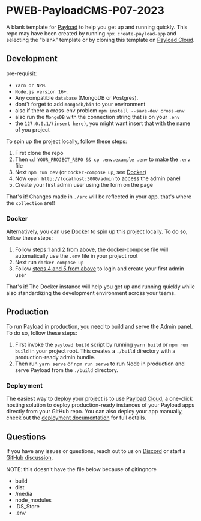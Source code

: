 # PWEB-PayloadCMS-P07-2023

A blank template for [Payload](https://github.com/payloadcms/payload) to help you get up and running quickly. This repo may have been created by running `npx create-payload-app` and selecting the "blank" template or by cloning this template on [Payload Cloud](https://payloadcms.com/new/clone/blank).

## Development
pre-requisit:
- `Yarn or NPM`.
- `Node.js version 16+`.
- Any compatible `database` (MongoDB or Postgres).
- dont't forget to add `mongodb/bin` to your environment
- also if there a cross-env problem `npm install --save-dev cross-env`
- also run the `MongoDB` with the connection string that is on your `.env`
- the `127.0.0.1/(insert here)`, you might want insert that with the name of you project 

To spin up the project locally, follow these steps:

1. First clone the repo
2. Then `cd YOUR_PROJECT_REPO && cp .env.example .env` to make the `.env` file
3. Next `npm run dev` (or `docker-compose up`, see [Docker](#docker)) 
4. Now `open http://localhost:3000/admin` to access the admin panel
5. Create your first admin user using the form on the page

That's it! Changes made in `./src` will be reflected in your app.
that's where the `collection` are!!

### Docker

Alternatively, you can use [Docker](https://www.docker.com) to spin up this project locally. To do so, follow these steps:

1. Follow [steps 1 and 2 from above](#development), the docker-compose file will automatically use the `.env` file in your project root
1. Next run `docker-compose up`
1. Follow [steps 4 and 5 from above](#development) to login and create your first admin user

That's it! The Docker instance will help you get up and running quickly while also standardizing the development environment across your teams.

## Production

To run Payload in production, you need to build and serve the Admin panel. To do so, follow these steps:

1. First invoke the `payload build` script by running `yarn build` or `npm run build` in your project root. This creates a `./build` directory with a production-ready admin bundle.
1. Then run `yarn serve` or `npm run serve` to run Node in production and serve Payload from the `./build` directory.

### Deployment

The easiest way to deploy your project is to use [Payload Cloud](https://payloadcms.com/new/import), a one-click hosting solution to deploy production-ready instances of your Payload apps directly from your GitHub repo. You can also deploy your app manually, check out the [deployment documentation](https://payloadcms.com/docs/production/deployment) for full details.

## Questions

If you have any issues or questions, reach out to us on [Discord](https://discord.com/invite/payload) or start a [GitHub discussion](https://github.com/payloadcms/payload/discussions).

NOTE:
this doesn't have the file below because of gitingnore
- build
- dist
- /media
- node_modules
- .DS_Store
- .env
 
